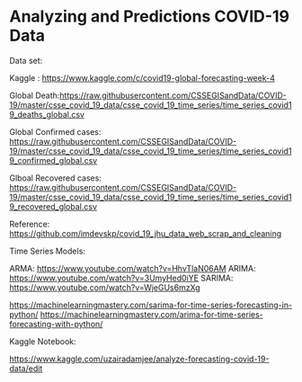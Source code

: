 # Analyzing and Predictions COVID-19 Data

Data set:

Kaggle : https://www.kaggle.com/c/covid19-global-forecasting-week-4

Global Death:https://raw.githubusercontent.com/CSSEGISandData/COVID-19/master/csse_covid_19_data/csse_covid_19_time_series/time_series_covid19_deaths_global.csv

Global Confirmed cases: https://raw.githubusercontent.com/CSSEGISandData/COVID-19/master/csse_covid_19_data/csse_covid_19_time_series/time_series_covid19_confirmed_global.csv

Glboal Recovered cases: https://raw.githubusercontent.com/CSSEGISandData/COVID-19/master/csse_covid_19_data/csse_covid_19_time_series/time_series_covid19_recovered_global.csv

Reference:
https://github.com/imdevskp/covid_19_jhu_data_web_scrap_and_cleaning


Time Series Models:

ARMA: https://www.youtube.com/watch?v=HhvTlaN06AM
ARIMA: https://www.youtube.com/watch?v=3UmyHed0iYE
SARIMA: https://www.youtube.com/watch?v=WjeGUs6mzXg

https://machinelearningmastery.com/sarima-for-time-series-forecasting-in-python/
https://machinelearningmastery.com/arima-for-time-series-forecasting-with-python/

Kaggle Notebook:

https://www.kaggle.com/uzairadamjee/analyze-forecasting-covid-19-data/edit






